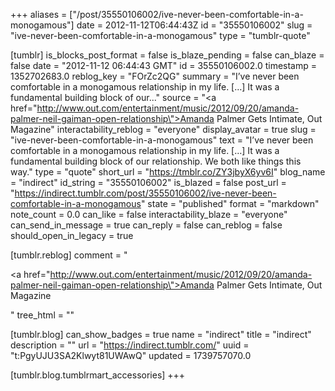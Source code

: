 +++
aliases = ["/post/35550106002/ive-never-been-comfortable-in-a-monogamous"]
date = 2012-11-12T06:44:43Z
id = "35550106002"
slug = "ive-never-been-comfortable-in-a-monogamous"
type = "tumblr-quote"

[tumblr]
is_blocks_post_format = false
is_blaze_pending = false
can_blaze = false
date = "2012-11-12 06:44:43 GMT"
id = 35550106002.0
timestamp = 1352702683.0
reblog_key = "FOrZc2QG"
summary = "I’ve never been comfortable in a monogamous relationship in my life. […] It was a fundamental building block of our..."
source = "<a href=\"http://www.out.com/entertainment/music/2012/09/20/amanda-palmer-neil-gaiman-open-relationship\">Amanda Palmer Gets Intimate</a>, Out Magazine"
interactability_reblog = "everyone"
display_avatar = true
slug = "ive-never-been-comfortable-in-a-monogamous"
text = "I’ve never been comfortable in a monogamous relationship in my life. […] It was a fundamental building block of our relationship. We both like things this way."
type = "quote"
short_url = "https://tmblr.co/ZY3jbyX6yv6I"
blog_name = "indirect"
id_string = "35550106002"
is_blazed = false
post_url = "https://indirect.tumblr.com/post/35550106002/ive-never-been-comfortable-in-a-monogamous"
state = "published"
format = "markdown"
note_count = 0.0
can_like = false
interactability_blaze = "everyone"
can_send_in_message = true
can_reply = false
can_reblog = false
should_open_in_legacy = true

[tumblr.reblog]
comment = "<p><a href=\"http://www.out.com/entertainment/music/2012/09/20/amanda-palmer-neil-gaiman-open-relationship\">Amanda Palmer Gets Intimate</a>, Out Magazine</p>"
tree_html = ""

[tumblr.blog]
can_show_badges = true
name = "indirect"
title = "indirect"
description = ""
url = "https://indirect.tumblr.com/"
uuid = "t:PgyUJU3SA2Klwyt81UWAwQ"
updated = 1739757070.0

[tumblr.blog.tumblrmart_accessories]
+++
